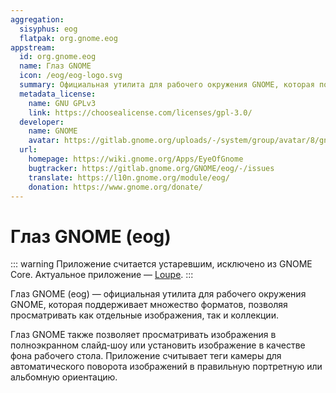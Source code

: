 ```yaml
---
aggregation:
  sisyphus: eog
  flatpak: org.gnome.eog
appstream:
  id: org.gnome.eog
  name: Глаз GNOME
  icon: /eog/eog-logo.svg
  summary: Официальная утилита для рабочего окружения GNOME, которая поддерживает множество форматов, позволяя просматривать как отдельные изображения, так и коллекции.
  metadata_license:
    name: GNU GPLv3
    link: https://choosealicense.com/licenses/gpl-3.0/
  developer:
    name: GNOME
    avatar: https://gitlab.gnome.org/uploads/-/system/group/avatar/8/gnomelogo.png?width=48
  url:
    homepage: https://wiki.gnome.org/Apps/EyeOfGnome
    bugtracker: https://gitlab.gnome.org/GNOME/eog/-/issues
    translate: https://l10n.gnome.org/module/eog/
    donation: https://www.gnome.org/donate/
---
```


# Глаз GNOME (eog)

::: warning
Приложение считается устаревшим, исключено из GNOME Core. Актуальное приложение — [Loupe](/apps/loupe/).
:::

Глаз GNOME (eog) — официальная утилита для рабочего окружения GNOME, которая поддерживает множество форматов, позволяя просматривать как отдельные изображения, так и коллекции.

Глаз GNOME также позволяет просматривать изображения в полноэкранном слайд-шоу или установить изображение в качестве фона рабочего стола. Приложение считывает теги камеры для автоматического поворота изображений в правильную портретную или альбомную ориентацию.

<!--@include: @ru/apps/.parts/install/content-repo.md-->
<!--@include: @ru/apps/.parts/install/content-flatpak.md-->
